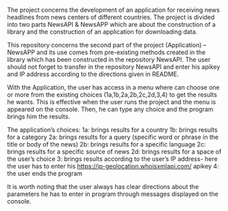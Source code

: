 The project concerns the development of an application for receiving news headlines from news centers of different countries. The project is divided into two parts NewsAPI & NewsAPP which are about the construction of a library and the construction of an application for downloading data.

This repository concerns the second part of the project (Application) – NewsAPP and its use comes from pre-existing methods created in the library which has been constructed in the repository NewsAPI.  The user should not forget to transfer in the repository NewsAPI and enter his apikey and IP address according to the directions given in README.

With the Application, the user has access in a menu where can choose one or more from the existing choices (1a,1b,2a,2b,2c,2d,3,4) to get the results he wants. This is effective when the user runs the project and the menu is appeared on the console. Then, he can type any choice and the program brings him the results.

The application’s choices:
1a: brings results for a country 
1b: brings results for a category
2a: brings results for a query (specific word or phrase in the title or body of the news)
2b: brings results for a specific language
2c: brings results for a specific source of news
2d: brings results for a space of the user’s choice 
3: brings results according to the user’s IP address- here the user has to enter his https://ip-geolocation.whoisxmlapi.com/ apikey 
4: the user ends the program 

It is worth noting that the user always has clear directions about the parameters he has to enter in program through messages displayed on the console.

